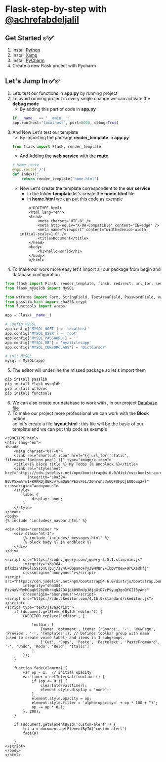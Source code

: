 # Flask-step-by-step  with  [@achrefabdeljalil](https://www.linkedin.com/in/achref-abdeljalil-179aa5136)



## Get Started ✅✅

1. Install [Python](https://www.python.org/downloads/)        
2. Install [Xamp](https://www.apachefriends.org/fr/download.html)
3. Install [PyCharm](https://www.jetbrains.com/fr-fr/pycharm/)         
4. Create a new Flask project with Pycharm                  


## Let's Jump In ✅✅


1. Lets test our functions in **app.py** by running project 
2. To avoid running project in every single change we can activate the **debug mode**
    - By adding this part of code in **app.py**
    ```python
    if __name__ == '__main__':
    app.run(host="localhost", port=8000, debug=True)
    ```       
3. And Now Let's test our template
    - By Importing the package **render_template** in **app.py**
    ```python
    from flask import Flask, render_template
    ```
    - And Adding the **web service** with the **route**
    ```python
    # Home route
    @app.route('/')
    def index():
        return render_template("home.html")
    ```
    - Now Let's create the template correspondent to the **our service**
        - In the folder **template** let's create the **home.html** file
        - In **home.html** we can put this code as exemple 
        ```
            <!DOCTYPE html>
            <html lang="en">
            <head>
                <meta charset="UTF-8" />
                <meta http-equiv="X-UA-Compatible" content="IE=edge" />
                <meta name="viewport" content="width=device-width, initial-scale=1.0" />
                <title>Document</title>
            </head>
            <body>
                <h1>hello world</h1>
            </body>
            </html>
        ```
4. To make our work more easy let's import all our package from begin and database configuration 
```python
from flask import Flask, render_template, flash, redirect, url_for, session, request, logging
from flask_mysqldb import MySQL

from wtforms import Form, StringField, TextAreaField, PasswordField, validators
from passlib.hash import sha256_crypt
from functools import wraps

app = Flask(__name__)

# Config MySQL
app.config['MYSQL_HOST'] = 'localhost'
app.config['MYSQL_USER'] = 'root'
app.config['MYSQL_PASSWORD'] = ''
app.config['MYSQL_DB'] = 'myaticlesapp'
app.config['MYSQL_CURSORCLASS'] = 'DictCursor'

# init MYSQL
mysql = MySQL(app)
```
5. The editor will underline the missed package so let's import them 
```bash
pip install passlib
pip install flask_mysqldb
pip install wtforms
pip install functools
```

6. We can also create our database to work with , in our project 
<a href="https://drive.google.com/file/d/149G19WyYvmzWpJnK-wlM07xY5Hu6oVjr/view?usp=sharing" target="_blank">Database file</a>
7. To make our project more professional we can work with the **Block** notion  
so let's create a file **layout.html** : this file will be the basic of our template 
and we can put this code as exemple 
```
<!DOCTYPE html>
<html lang="en">
<head>
    <meta charset="UTF-8">
    <link rel="shortcut icon" href="{{ url_for('static', filename='favicon.png') }}" type="image/x-icon">
    <title>{% block title %} My Todos {% endblock %}</title>
    <link rel="stylesheet" href="https://cdn.jsdelivr.net/npm/bootstrap@4.6.0/dist/css/bootstrap.min.css"
          integrity="sha384-B0vP5xmATw1+K9KRQjQERJvTumQW0nPEzvF6L/Z6nronJ3oUOFUFpCjEUQouq2+l" crossorigin="anonymous">
    <style>
        label {
            display: none;
        }
    </style>
</head>
<body>
{% include 'includes/_navbar.html' %}

<div class="container ">
    <div class="mt-3">
        {% include 'includes/_messages.html' %}
        {% block body %} {% endblock %}
    </div>
</div>

<script src="https://code.jquery.com/jquery-3.5.1.slim.min.js"
        integrity="sha384-DfXdz2htPH0lsSSs5nCTpuj/zy4C+OGpamoFVy38MVBnE+IbbVYUew+OrCXaRkfj"
        crossorigin="anonymous"></script>
<script src="https://cdn.jsdelivr.net/npm/bootstrap@4.6.0/dist/js/bootstrap.bundle.min.js"
        integrity="sha384-Piv4xVNRyMGpqkS2by6br4gNJ7DXjqk09RmUpJ8jgGtD7zP9yug3goQfGII0yAns"
        crossorigin="anonymous"></script>
<script src="https://cdn.ckeditor.com/4.16.0/standard/ckeditor.js"></script>
<script type="text/javascript">
    if (document.getElementById('editor')) {
        CKEDITOR.replace('editor', {

            toolbar: [
                {name: 'document', items: ['Source', '-', 'NewPage', 'Preview', '-', 'Templates']},	// Defines toolbar group with name (used to create voice label) and items in 3 subgroups.
                ['Cut', 'Copy', 'Paste', 'PasteText', 'PasteFromWord', '-', 'Undo', 'Redo', 'Bold', 'Italic']
            ]
        });
    }

    function fade(element) {
        var op = 1;  // initial opacity
        var timer = setInterval(function () {
            if (op <= 0.1) {
                clearInterval(timer);
                element.style.display = 'none';
            }
            element.style.opacity = op;
            element.style.filter = 'alpha(opacity=' + op * 100 + ")";
            op -= op * 0.1;
        }, 200);
    }

    if (document.getElementById('custom-alert')) {
        let a = document.getElementById('custom-alert')
        fade(a)

    }
</script>
</body>
</html>
```
